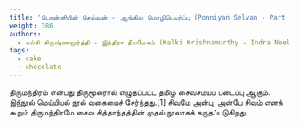 ```yaml
---
title: 'பொன்னியின் செல்வன் - ஆங்கில மொழிபெயர்ப்பு (Ponniyan Selvan - Part 3)'
weight: 386
authors:
  - கல்கி கிருஷ்ணமூர்த்தி - இந்திரா நீலமேகம் (Kalki Krishnamurthy - Indra Neelameggham)
tags:
  - cake
  - chocolate
---
```


திருமந்திரம் என்பது திருமூலரால் எழுதப்பட்ட தமிழ் சைவசமயப் படைப்பு ஆகும். இந்நூல் மெய்யியல் நூல் வகையைச் சேர்ந்தது.[1] சிவமே அன்பு, அன்பே சிவம் எனக் கூறும் திருமந்திரமே சைவ சித்தாந்தத்தின் முதல் நூலாகக் கருதப்படுகிறது.